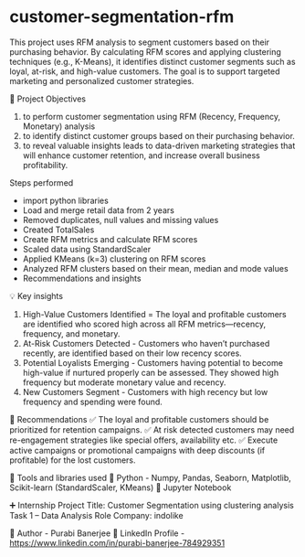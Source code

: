 # customer-segmentation-rfm
This project uses RFM analysis to segment customers based on their purchasing behavior. By calculating RFM scores and applying clustering techniques (e.g., K-Means), it identifies distinct customer segments such as loyal, at-risk, and high-value customers. The goal is to support targeted marketing and personalized customer strategies. 


🧠 Project Objectives
1. to perform customer segmentation using RFM (Recency, Frequency, Monetary) analysis
2. to identify distinct customer groups based on their purchasing behavior.
3. to reveal valuable insights leads to data-driven marketing strategies that will enhance customer retention, and increase overall business profitability.

Steps performed
*  import python libraries
*  Load and merge retail data from 2 years
*  Removed duplicates, null values and missing values
*  Created TotalSales 
*  Create RFM metrics and calculate RFM scores
*  Scaled data using StandardScaler
*  Applied KMeans (k=3) clustering on RFM scores
*  Analyzed RFM clusters based on their mean, median and mode values
*  Recommendations and insights


💡  Key insights
1. High-Value Customers Identified = The loyal and profitable customers are identified who scored high across all RFM metrics—recency, frequency, and monetary.
2. At-Risk Customers Detected - Customers who haven’t purchased recently, are identified based on their low recency scores.
3. Potential Loyalists Emerging - Customers having potential to become high-value if nurtured properly can be assessed. They showed high frequency but moderate monetary value and recency.
4. New Customers Segment - Customers with high recency but low frequency and spending were found.


🎯 Recommendations
✅ The loyal and profitable customers should be prioritized for retention campaigns.
✅ At risk detected customers may need re-engagement strategies like special offers, availability etc.
✅ Execute active campaigns or promotional campaigns with deep discounts (if profitable) for the lost customers.


🚀 Tools and libraries used
🔹 Python - Numpy, Pandas, Seaborn, Matplotlib, Scikit-learn (StandardScaler, KMeans)
🔹 Jupyter Notebook

➕ Internship 
    Project Title: Customer Segmentation using clustering analysis
    Task 1 – Data Analysis Role
    Company: indolike

🔗 Author -
    Purabi Banerjee
🔹 LinkedIn Profile - https://www.linkedin.com/in/purabi-banerjee-784929351

